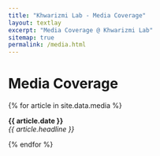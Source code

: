 ```yaml
---
title: "Khwarizmi Lab - Media Coverage"
layout: textlay
excerpt: "Media Coverage @ Khwarizmi Lab"
sitemap: true
permalink: /media.html
---
```


# Media Coverage

{% for article in site.data.media %}
<p><b>{{ article.date }}</b> <br>
<em>{{ article.headline }}</em></p>
{% endfor %}
